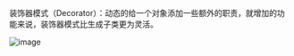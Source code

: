 装饰器模式（Decorator）：动态的给一个对象添加一些额外的职责，就增加的功能来说，装饰器模式比生成子类更为灵活。

![image](https://github.com/ZeroWM/Java-design-pattern/assets/32089940/3e0ac8e9-691e-46c8-adaf-3193f3c68b49)
